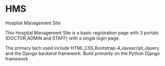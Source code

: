 # HMS
Hospital Management Site


This Hospital Management Site is a basic registration page with 3 portals (DOCTOR,ADMIN and STAFF) with a single login page.



The primary tech used include HTML,CSS,Bootstrap-4,Javascript,Jquery and the Django backend framework.
Build primarily on the Python Django framework
